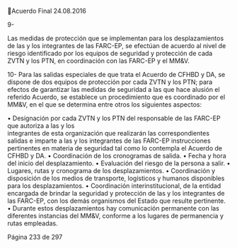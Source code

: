 Acuerdo Final 
24.08.2016 
 
9-

Las medidas de protección que se implementan para los desplazamientos de las y los integrantes de 
las FARC-EP, se efectúan de acuerdo al nivel de riesgo identificado por los equipos de seguridad y 
protección de cada ZVTN y los PTN, en coordinación con las FARC-EP y el MM&V. 

 
10- Para las salidas especiales de que trata el Acuerdo de CFHBD y DA, se dispone  de dos equipos de 
protección por cada ZVTN y los PTN; para efectos de garantizar las medidas de seguridad a las que 
hace alusión el referido Acuerdo, se establece un procedimiento que es  coordinado por el MM&V, 
en el que se determina entre otros los siguientes aspectos: 
 
• Designación  por  cada  ZVTN  y  los  PTN  del  responsable  de  las  FARC-EP  que  autoriza  a  las  y  los  
integrantes de esta organización que realizarán las correspondientes salidas e imparte a las y los 
integrantes  de  las  FARC-EP  instrucciones  pertinentes  en  materia  de  seguridad  tal  como  lo 
contempla el Acuerdo de CFHBD y DA. 
• Coordinación de los cronogramas de salida. 
• Fecha y hora del inicio del desplazamiento. 
• Evaluación del riesgo de la persona a salir. 
• Lugares, rutas y cronograma de los desplazamientos. 
• Coordinación y disposición de los medios de transporte, logísticos y humanos disponibles para los 
desplazamientos. 
• Coordinación interinstitucional, de la entidad encargada de brindar la seguridad y protección de 
las y los integrantes de las FARC-EP, con los demás organismos del Estado que resulte pertinente. 
• Durante estos desplazamientos hay comunicación permanente con las diferentes instancias del 
MM&V, conforme a los lugares de permanencia y rutas empleadas. 
 
 
 
 
 
 
 
 
 
 
 
 
 
 
 
 
 
 
 
 
 
Página 233 de 297 
 

